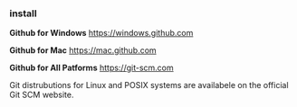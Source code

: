 ### install 

**Github for Windows**
https://windows.github.com

**Github for Mac**
https://mac.github.com

**Github for All Patforms**
https://git-scm.com

Git distrubutions for Linux and POSIX systems are availabele on the official Git SCM website.
